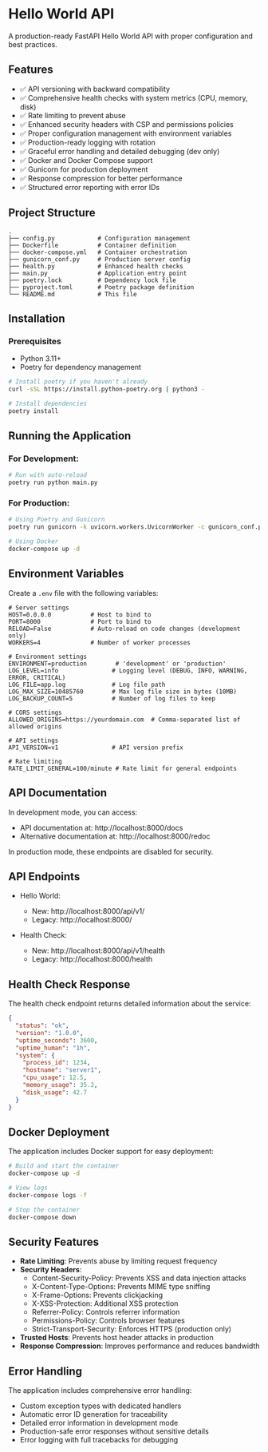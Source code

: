 # Hello World API

A production-ready FastAPI Hello World API with proper configuration and best practices.

## Features

- ✅ API versioning with backward compatibility
- ✅ Comprehensive health checks with system metrics (CPU, memory, disk)
- ✅ Rate limiting to prevent abuse
- ✅ Enhanced security headers with CSP and permissions policies
- ✅ Proper configuration management with environment variables
- ✅ Production-ready logging with rotation
- ✅ Graceful error handling and detailed debugging (dev only)
- ✅ Docker and Docker Compose support
- ✅ Gunicorn for production deployment
- ✅ Response compression for better performance
- ✅ Structured error reporting with error IDs

## Project Structure

```
.
├── config.py            # Configuration management
├── Dockerfile           # Container definition
├── docker-compose.yml   # Container orchestration
├── gunicorn_conf.py     # Production server config
├── health.py            # Enhanced health checks
├── main.py              # Application entry point
├── poetry.lock          # Dependency lock file
├── pyproject.toml       # Poetry package definition
└── README.md            # This file
```

## Installation

### Prerequisites

- Python 3.11+
- Poetry for dependency management

```bash
# Install poetry if you haven't already
curl -sSL https://install.python-poetry.org | python3 -

# Install dependencies
poetry install
```

## Running the Application

### For Development:

```bash
# Run with auto-reload
poetry run python main.py
```

### For Production:

```bash
# Using Poetry and Gunicorn
poetry run gunicorn -k uvicorn.workers.UvicornWorker -c gunicorn_conf.py main:app

# Using Docker
docker-compose up -d
```

## Environment Variables

Create a `.env` file with the following variables:

```
# Server settings
HOST=0.0.0.0           # Host to bind to
PORT=8000              # Port to bind to
RELOAD=False           # Auto-reload on code changes (development only)
WORKERS=4              # Number of worker processes

# Environment settings
ENVIRONMENT=production        # 'development' or 'production'
LOG_LEVEL=info               # Logging level (DEBUG, INFO, WARNING, ERROR, CRITICAL)
LOG_FILE=app.log             # Log file path
LOG_MAX_SIZE=10485760        # Max log file size in bytes (10MB)
LOG_BACKUP_COUNT=5           # Number of log files to keep

# CORS settings
ALLOWED_ORIGINS=https://yourdomain.com  # Comma-separated list of allowed origins

# API settings
API_VERSION=v1               # API version prefix

# Rate limiting
RATE_LIMIT_GENERAL=100/minute # Rate limit for general endpoints
```

## API Documentation

In development mode, you can access:
- API documentation at: http://localhost:8000/docs
- Alternative documentation at: http://localhost:8000/redoc

In production mode, these endpoints are disabled for security.

## API Endpoints

- Hello World: 
  - New: http://localhost:8000/api/v1/
  - Legacy: http://localhost:8000/
  
- Health Check: 
  - New: http://localhost:8000/api/v1/health
  - Legacy: http://localhost:8000/health

## Health Check Response

The health check endpoint returns detailed information about the service:

```json
{
  "status": "ok",
  "version": "1.0.0",
  "uptime_seconds": 3600,
  "uptime_human": "1h",
  "system": {
    "process_id": 1234,
    "hostname": "server1",
    "cpu_usage": 12.5,
    "memory_usage": 35.2,
    "disk_usage": 42.7
  }
}
```

## Docker Deployment

The application includes Docker support for easy deployment:

```bash
# Build and start the container
docker-compose up -d

# View logs
docker-compose logs -f

# Stop the container
docker-compose down
```

## Security Features

- **Rate Limiting**: Prevents abuse by limiting request frequency
- **Security Headers**:
  - Content-Security-Policy: Prevents XSS and data injection attacks
  - X-Content-Type-Options: Prevents MIME type sniffing
  - X-Frame-Options: Prevents clickjacking
  - X-XSS-Protection: Additional XSS protection
  - Referrer-Policy: Controls referrer information
  - Permissions-Policy: Controls browser features
  - Strict-Transport-Security: Enforces HTTPS (production only)
- **Trusted Hosts**: Prevents host header attacks in production
- **Response Compression**: Improves performance and reduces bandwidth

## Error Handling

The application includes comprehensive error handling:

- Custom exception types with dedicated handlers
- Automatic error ID generation for traceability
- Detailed error information in development mode
- Production-safe error responses without sensitive details
- Error logging with full tracebacks for debugging 